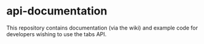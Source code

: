 api-documentation
=================

This repository contains documentation (via the wiki) and example code for developers wishing to use the tabs API.
